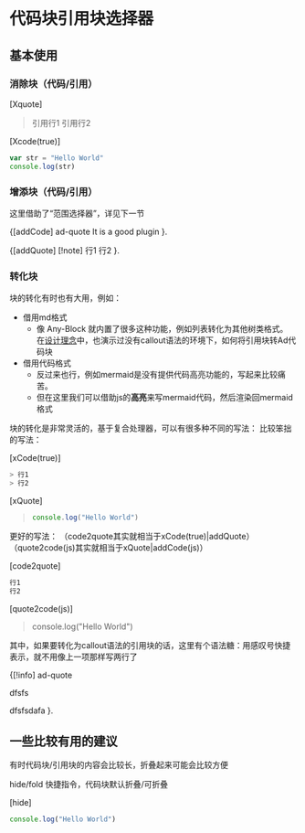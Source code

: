 # 代码块引用块选择器

## 基本使用

### 消除块（代码/引用）

[Xquote]
> 引用行1
> 引用行2

[Xcode(true)]
```js
var str = "Hello World"
console.log(str)
```


### 增添块（代码/引用）

这里借助了“范围选择器”，详见下一节

{[addCode]
ad-quote
It is a good plugin
}.

{[addQuote]
[!note]
行1
行2
}.


### 转化块

块的转化有时也有大用，例如：
- 借用md格式
	- 像 Any-Block 就内置了很多这种功能，例如列表转化为其他树类格式。
	  在[设计理念](5.%20插件设计理念.md)中，也演示过没有callout语法的环境下，如何将引用块转Ad代码块
- 借用代码格式
	- 反过来也行，例如mermaid是没有提供代码高亮功能的，写起来比较痛苦。
	- 但在这里我们可以借助js的**高亮**来写mermaid代码，然后渲染回mermaid格式

块的转化是非常灵活的，基于复合处理器，可以有很多种不同的写法：
比较笨拙的写法：

[xCode(true)]
```js
> 行1
> 行2
```

[xQuote]
> ```js
> console.log("Hello World")
> ```

更好的写法：
（code2quote其实就相当于xCode(true)|addQuote）
（quote2code(js)其实就相当于xQuote|addCode(js)）

[code2quote]
```js
行1
行2
```

[quote2code(js)]
> console.log("Hello World")

其中，如果要转化为callout语法的引用块的话，这里有个语法糖：用感叹号快捷表示，就不用像上一项那样写两行了

{[!info]
ad-quote

dfsfs

dfsfsdafa
}.

## 一些比较有用的建议

有时代码块/引用块的内容会比较长，折叠起来可能会比较方便

hide/fold 快捷指令，代码块默认折叠/可折叠

[hide]
```js
console.log("Hello World")
```

